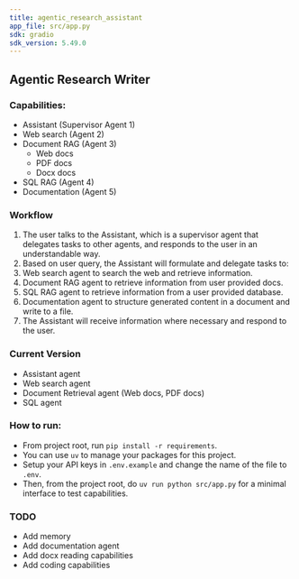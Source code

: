 ```yaml
---
title: agentic_research_assistant
app_file: src/app.py
sdk: gradio
sdk_version: 5.49.0
---
```

## Agentic Research Writer

### Capabilities:

- Assistant (Supervisor Agent 1)
- Web search (Agent 2)
- Document RAG (Agent 3)
  - Web docs
  - PDF docs
  - Docx docs
- SQL RAG (Agent 4)
- Documentation (Agent 5)

### Workflow

1. The user talks to the Assistant, which is a supervisor agent that delegates tasks to other agents, and responds to the user in an understandable way.
2. Based on user query, the Assistant will formulate and delegate tasks to:
3. Web search agent to search the web and retrieve information.
4. Document RAG agent to retrieve information from user provided docs.
5. SQL RAG agent to retrieve information from a user provided database.
6. Documentation agent to structure generated content in a document and write to a file.
7. The Assistant will receive information where necessary and respond to the user.

### Current Version

- Assistant agent
- Web search agent
- Document Retrieval agent (Web docs, PDF docs)
- SQL agent

### How to run:

- From project root, run ``pip install -r requirements``.
- You can use ``uv`` to manage your packages for this project.
- Setup your API keys in ``.env.example`` and change the name of the file to ``.env``.
- Then, from the project root, do ``uv run python src/app.py`` for a minimal interface to test capabilities.

### TODO

- Add memory
- Add documentation agent
- Add docx reading capabilities
- Add coding capabilities

